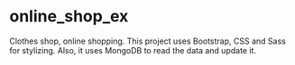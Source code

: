 # online_shop_ex
Clothes shop, online shopping. This project uses Bootstrap, CSS and Sass for stylizing.
Also, it uses MongoDB to read the data and update it.
